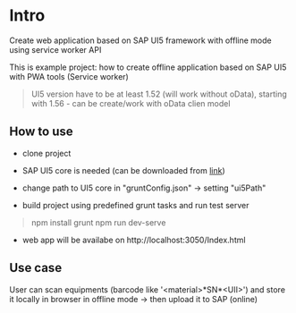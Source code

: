 # Intro

Create web application based on SAP UI5 framework with offline mode using service worker API

This is example project: how to create offline application based on SAP UI5 with PWA tools (Service worker)

> UI5 version have to be at least 1.52 (will work without oData), starting with 1.56 - can be create/work with oData clien model

## How to use

-   clone project
    
-   SAP UI5 core is needed (can be downloaded from [link](https://tools.hana.ondemand.com/#sapui5))

-   change path to UI5 core in "gruntConfig.json" -> setting "ui5Path"
    
-   build project using predefined grunt tasks and run test server
    

> npm install
> grunt
> npm run dev-serve

-   web app will be availabe on http://localhost:3050/Index.html

## Use case

User can scan equipments (barcode like '\<material\>\*SN\*\<UII>') and store it locally in browser in offline mode -> then upload it to SAP (online)